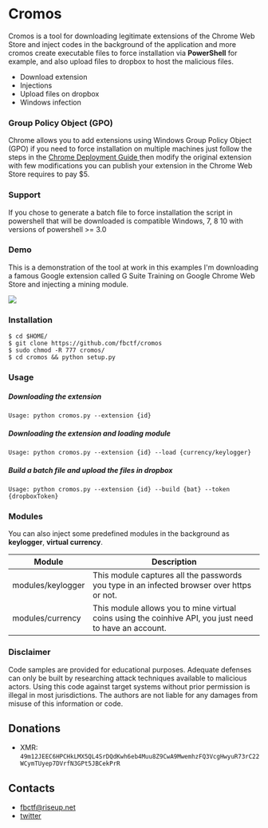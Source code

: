 # Cromos 

Cromos is a tool for downloading legitimate extensions of the Chrome Web Store and inject codes in the background of the application and more cromos create executable files to force installation via <strong>PowerShell</strong> for example, and also upload files to dropbox to host the malicious files.

  - Download extension
  - Injections
  - Upload files on dropbox
  - Windows infection
  
### Group Policy Object (GPO) 
Chrome allows you to add extensions using Windows
Group Policy Object (GPO) if you need to force installation on multiple machines just follow the steps in the <a href="https://docs.google.com/document/d/1iu6I0MhyrvyS5h5re5ai8RSVO2sYx2gWI4Zk4Tp6fgc"> Chrome Deployment Guide </a> 
then modify the original extension with few modifications you can publish your extension in the Chrome Web Store requires to pay $5.

### Support
If you chose to generate a batch file to force installation the script in powershell that will be downloaded is compatible Windows, 7, 8 10 with versions of powershell >= 3.0

  
  ### Demo
  This is a demonstration of the tool at work in this examples I'm downloading a famous Google extension called G Suite Training on Google Chrome Web Store and injecting a mining module.
  
  
<a href="https://asciinema.org/a/ENrke3a5kU83jC3hXIDdgWWyd?autoplay=1"><img src="https://asciinema.org/a/ENrke3a5kU83jC3hXIDdgWWyd.png"/></a>
  
  ### Installation
  
```
$ cd $HOME/
$ git clone https://github.com/fbctf/cromos
$ sudo chmod -R 777 cromos/
$ cd cromos && python setup.py
```
 ### Usage
 ##### Downloading the extension
 ```
Usage: python cromos.py --extension {id}
 ```
 ##### Downloading the extension and loading module
 
 ```
Usage: python cromos.py --extension {id} --load {currency/keylogger}
```
 ##### Build a batch file and upload the files in dropbox
 
 ```
 Usage: python cromos.py --extension {id} --build {bat} --token {dropboxToken}
 ```

 
 
### Modules
You can also inject some predefined modules in the background as <strong>keylogger</strong>, <strong>virtual currency</strong>.

Module | Description
--------|------------
modules/keylogger | This module captures all the passwords you type in an infected browser over https or not.
modules/currency | This module allows you to mine virtual coins using the coinhive API, you just need to have an account.

### Disclaimer
Code samples are provided for educational purposes. Adequate defenses can only be built by researching attack techniques available to malicious actors. Using this code against target systems without prior permission is illegal in most jurisdictions. The authors are not liable for any damages from misuse of this information or code.


## Donations
* XMR: `49m12JEEC6HPCHkLMX5QL4SrDQdKwh6eb4Muu8Z9CwA9MwemhzFQ3VcgHwyuR73rC22WCymTUyep7DVrfN3GPt5JBCekPrR `

## Contacts
* fbctf@riseup.net
* [twitter](https://www.twitter.com/fbctf)

